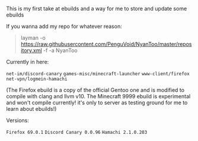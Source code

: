 This is my first take at ebuilds and a way for me to store and update some ebuilds

If you wanna add my repo for whatever reason:
> layman -o https://raw.githubusercontent.com/PenguVoid/NyanToo/master/repository.xml -f -a NyanToo

Currently in here:

`net-im/discord-canary` `games-misc/minecraft-launcher` `www-client/firefox` `net-vpn/logmein-hamachi`

(The Firefox ebuild is a copy of the official Gentoo one and is modified to compile with clang and llvm v10.
The Minecraft 9999 ebuild is experimental and won't compile currently! it's only to server as testing ground for me to learn about ebuilds!)

Versions:

`Firefox 69.0.1` `Discord Canary 0.0.96` `Hamachi 2.1.0.203`
